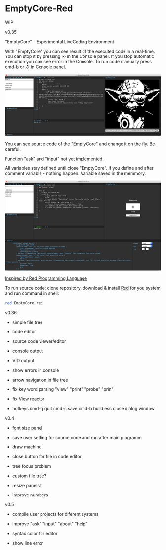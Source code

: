 # EmptyCore-Red

WIP

v0.35

"EmptyCore" - Experimental LiveCoding Environment

With "EmptyCore" you can see result of the executed code in a real-time.
You can stop it by pressing ∞ in the Console panel.
If you stop automatic execution you can see error in the Console.
To run code manually press cmd-b or ↺ in Console panel.

![Screenshot](screenshot/screenshot1.png)

You can see source code of the "EmptyCore" and change it on the fly. Be careful.

Function "ask" and "input" not yet implemented.

All variables stay defined until close "EmptyCore". If you define and after comment variable - nothing happen. Variable saved in the memmory.

![Screenshot](screenshot/screenshot2.png)

[Inspired by Red Programming Language](https://www.red-lang.org)

To run source code: clone repository, download & install [Red](https://www.red-lang.org/p/download.html) for you system and run command in shell:

``` bash
red EmptyCore.red
```

v0.36

- simple file tree

- code editor

- source code viewer/editor

- console output

- VID output

- show errors in console

- arrow navigation in file tree

- fix key word parsing "view" "print" "probe" "prin"

- fix View reactor

- hotkeys cmd-q quit cmd-s save cmd-b build esc close dialog window

v0.4

- font size panel

- save user setting for source code and run after main programm

- draw machine

- close button for file in code editor

- tree focus problem

- custom file tree?

- resize panels?

- improve numbers


v0.5

- compile user projects for diferent systems

- improve "ask" "input" "about" "help"

- syntax color for editor

- show line error





